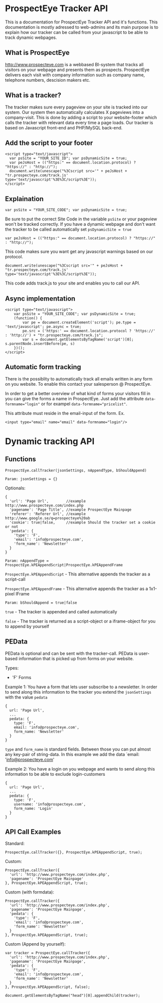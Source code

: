 ProspectEye Tracker API
=======================

This is a documentation for ProspectEye Tracker API and it's functions. This documentation is mostly adressed to web-admins
and its main purpose is to explain how our tracker can be called from your javascript to be able to track dynamic webpages.

What is ProspectEye
--------------------

http://www.prospecteye.com is a webbased BI-system that tracks all visitors on your webpage and presents them as prospects.
ProspectEye delivers each visit with company information such as company name, telephone numbers, descision makers etc.

What is a tracker?
--------------------

The tracker makes sure every pageview on your site is tracked into our system. Our system then automatically calculates X pageviews into a company-visit.
This is done by adding a script to your website-footer which calls the tracker with relevant data every time a page loads.
Our tracker is based on Javascript front-end and PHP/MySQL back-end.

Add the script to your footer
--------------------

```
<script type="text/javascript">
  var psSite = "YOUR_SITE_ID"; var psDynamicSite = true;
  var peJsHost = (("https:" == document.location.protocol) ? "https://" : "http://");
  document.write(unescape("%3Cscript src='" + peJsHost + "tr.prospecteye.com/track.js' type='text/javascript'%3E%3C/script%3E"));
</script>
```

Explaination
--------------------

`var psSite = "YOUR_SITE_CODE"; var psDynamicSite = true;`

Be sure to put the correct Site Code in the variable `psSite` or your pageview won't be tracked correctly. If you have a dynamic
webpage and don't want the tracker to be called automatically set `psDynamicSite = true`

`var peJsHost = (("https:" == document.location.protocol) ? "https://" : "http://");`

This code makes sure you want get any javascript warnings based on our protocol.

`document.write(unescape("%3Cscript src='" + peJsHost + "tr.prospecteye.com/track.js' type='text/javascript'%3E%3C/script%3E"));`

This code adds track.js to your site and enables you to call our API.

Async implementation
--------------------

```
<script type="text/javascript">
    var psSite = "YOUR_SITE_CODE"; var psDynamicSite = true;
    (function() {
        var pe = document.createElement('script'); pe.type = 'text/javascript'; pe.async = true;
    	pe.src = ('https:' == document.location.protocol ? 'https://' : 'http://') + "tr.prospecteye.com/track.js";
        var s = document.getElementsByTagName('script')[0]; s.parentNode.insertBefore(pe, s)
    })();
</script>
```

Automatic form tracking
--------------------
There is the possiblity to automatically track all emails written in any form on you website. To enable this contact your salesperson @ ProspectEye.

In order to get a better overview of what kind of forms your visitors fill in you can give the forms a name in ProspectEye. Just add the attribute `data-formname="login"` or for exampel `data-formname="pricelist"`.

This attribute must reside in the email-input of the form. Ex.

```
<input type="email" name="email" data-formname="login"/>
```

Dynamic tracking API
====================

Functions
--------------------
`ProspectEye.callTracker(jsonSettings, nAppendType, bShouldAppend)`

`Param: jsonSettings = {}`

Optionals:

```
{
  'url': 'Page Url',        //example http://www.prospecteye.com/index.php
  'pagename': 'Page Title', //example ProspectEye Mainpage
  'referer': 'Referer Url', //example http://www.google.se/q=prospecteye%20ab
  'cookie': true|false,     //example Should the tracker set a cookie or not
  'pedata': {
    'type': 'F',
    'email': 'info@prospecteye.com',
    'form_name': 'Newsletter'
  }
}
```

`Param: nAppendType = ProspectEye.kPEAppendScript|ProspectEye.kPEAppendFrame`

`ProspectEye.kPEAppendScript` - This alternative appends the tracker as a script-call

`ProspectEye.kPEAppendFrame` - This alternative appends the tracker as a 1x1-pixel IFrame

`Param: bShouldAppend = true|false`

`true` - The tracker is appended and called automatically

`false` - The tracker is returned as a script-object or a iframe-object for you to append by yourself

PEData
--------------------
PEData is optional and can be sent with the tracker-call. PEData is user-based information that is picked up from
forms on your website.

Types:

 - 'F' Forms

Example 1: You have a form that lets user subscribe to a newsletter. In order to send along this information to the
tracker you extend the `jsonSettings` with the value `pedata`

```
{
  url: 'Page Url',
  ...
  pedata: {
    type: 'F',
    email: 'info@prospecteye.com',
    form_name: 'Newsletter'
  }
}
```

`type` and `form_name` is standard fields. Between those you can put almost any key-pair of string-data. In this example
we add the data `email: 'info@prospecteye.com'

Example 2: You have a login on you webpage and wants to send along this information to be able to exclude login-customers

```
{
  url: 'Page Url',
  ...
  pedata: {
    type: 'F',
    username: 'info@prospecteye.com',
    form_name: 'Login'
  }
}
```

API Call Examples
--------------------

Standard:

`ProspectEye.callTracker({}, ProspectEye.kPEAppendScript, true);`

Custom:

```
ProspectEye.callTracker({
  'url': 'http://www.prospecteye.com/index.php',
  'pagename': 'ProspectEye Mainpage'
}, ProspectEye.kPEAppendScript, true);
```

Custom (with formdata):

```
ProspectEye.callTracker({
  'url': 'http://www.prospecteye.com/index.php',
  'pagename': 'ProspectEye Mainpage',
  'pedata': {
    'type': 'F',
    'email': 'info@prospecteye.com',
    'form_name': 'Newsletter'
  }
}, ProspectEye.kPEAppendScript, true);
```

Custom (Append by yourself):

```
var tracker = ProspectEye.callTracker({
  'url': 'http://www.prospecteye.com/index.php',
  'pagename': 'ProspectEye Mainpage',
  'pedata': {
    'type': 'F',
    'email': 'info@prospecteye.com',
    'form_name': 'Newsletter'
  }
}, ProspectEye.kPEAppendScript, false);

document.getElementsByTagName("head")[0].appendChild(tracker);
```



